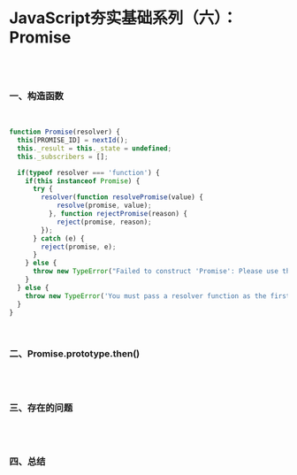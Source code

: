 # JavaScript夯实基础系列（六）：Promise
&emsp;&emsp;<br/>
&emsp;&emsp;<br/>
### 一、构造函数
&emsp;&emsp;<br/>
```js
function Promise(resolver) {
  this[PROMISE_ID] = nextId();
  this._result = this._state = undefined;
  this._subscribers = [];

  if(typeof resolver === 'function') {
    if(this instanceof Promise) {
      try {
        resolver(function resolvePromise(value) {
            resolve(promise, value);
          }, function rejectPromise(reason) {
            reject(promise, reason);
        });
      } catch (e) {
        reject(promise, e);
      }
    } else {
      throw new TypeError("Failed to construct 'Promise': Please use the 'new' operator, this object constructor cannot be called as a function.");
    }
  } else {
    throw new TypeError('You must pass a resolver function as the first argument to the promise constructor');
  }
}
```
&emsp;&emsp;<br/>
### 二、Promise.prototype.then()
&emsp;&emsp;<br/>
&emsp;&emsp;<br/>
### 三、存在的问题
&emsp;&emsp;<br/>
&emsp;&emsp;<br/>
### 四、总结
&emsp;&emsp;<br/>
&emsp;&emsp;<br/>